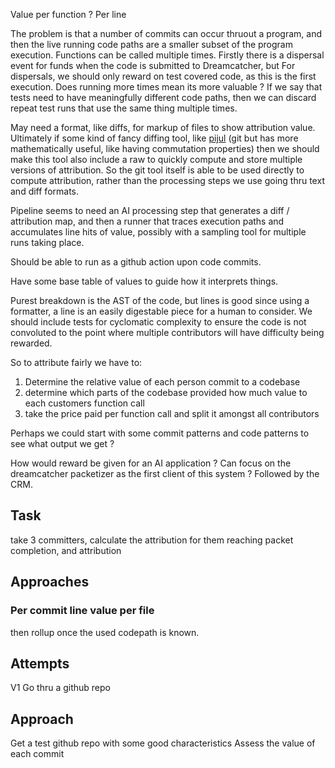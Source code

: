 Value per function ?
Per line

The problem is that a number of commits can occur thruout a program, and then the live running code paths are a smaller subset of the program execution.
Functions can be called multiple times.
Firstly there is a dispersal event for funds when the code is submitted to Dreamcatcher, but 
For dispersals, we should only reward on test covered code, as this is the first execution.
Does running more times mean its more valuable ?
If we say that tests need to have meaningfully different code paths, then we can discard repeat test runs that use the same thing multiple times.

May need a format, like diffs, for markup of files to show attribution value.
Ultimately if some kind of fancy diffing tool, like [pijul](https://pijul.org/) (git but has more mathematically useful, like having commutation properties) then we should make this tool also include a raw to quickly compute and store multiple versions of attribution.  So the git tool itself is able to be used directly to compute attribution, rather than the processing steps we use going thru text and diff formats.

Pipeline seems to need an AI processing step that generates a diff / attribution map, and then a runner that traces execution paths and accumulates line hits of value, possibly with a sampling tool for multiple runs taking place.

Should be able to run as a github action upon code commits.

Have some base table of values to guide how it interprets things.

Purest breakdown is the AST of the code, but lines is good since using a formatter, a line is an easily digestable piece for a human to consider.  We should include tests for cyclomatic complexity to ensure the code is not convoluted to the point where multiple contributors will have difficulty being rewarded.

So to attribute fairly we have to:
1. Determine the relative value of each person commit to a codebase
2. determine which parts of the codebase provided how much value to each customers function call
3. take the price paid per function call and split it amongst all contributors

Perhaps we could start with some commit patterns and code patterns to see what output we get ?


How would reward be given for an AI application ?
Can focus on the dreamcatcher packetizer as the first client of this system ?
Followed by the CRM.

## Task
take 3 committers, calculate the attribution for them reaching packet completion, and attribution

## Approaches
### Per commit line value per file
then rollup once the used codepath is known.


## Attempts
V1
Go thru a github repo

## Approach
Get a test github repo with some good characteristics
Assess the value of each commit
